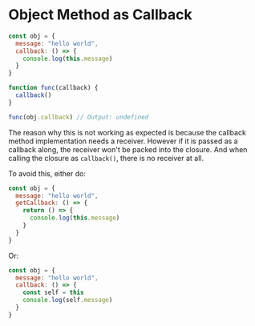 # Object Method as Callback

```javascript
const obj = {
  message: "hello world",
  callback: () => {
    console.log(this.message)
  }
}

function func(callback) {
  callback()
}

func(obj.callback) // Output: undefined
```

The reason why this is not working as expected is because the callback method implementation needs a receiver. However if it is passed as a callback along, the receiver won't be packed into the closure. And when calling the closure as `callback()`, there is no receiver at all.

To avoid this, either do:
```javascript
const obj = {
  message: "hello world",
  getCallback: () => {
    return () => {
      console.log(this.message)
    }
  }
}
```

Or:
```javascript
const obj = {
  message: "hello world",
  callback: () => {
    const self = this
    console.log(self.message)
  }
}
```
